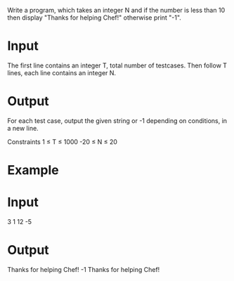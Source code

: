 Write a program, which takes an integer N and if the number is less than 10 then display "Thanks for helping Chef!" otherwise print "-1".

# Input
The first line contains an integer T, total number of testcases. Then follow T lines, each line contains an integer N.

# Output
For each test case, output the given string or -1 depending on conditions, in a new line.

Constraints
1 ≤ T ≤ 1000
-20 ≤ N ≤ 20

# Example
# Input
3 
1
12
-5

# Output
Thanks for helping Chef!
-1
Thanks for helping Chef!
